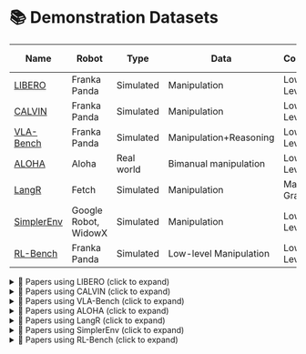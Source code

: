 # 📚 Demonstration Datasets

| Name | Robot | Type | Data | Control | Lang Cond. | Env |
|------|-------|------|------|---------|-------------|-----|
| [LIBERO](https://libero-project.github.io/) | Franka Panda | Simulated | Manipulation | Low-Level | ✅ | tabletop |
| [CALVIN](http://calvin.cs.uni-freiburg.de/) | Franka Panda | Simulated | Manipulation | Low-Level | ✅ | tabletop |
| [VLA-Bench](https://vlabench.github.io/) | Franka Panda | Simulated | Manipulation+Reasoning | Low-Level | ✅ | tabletop |
| [ALOHA](https://tonyzhaozh.github.io/aloha/) | Aloha | Real world | Bimanual manipulation | Low-Level | ❌ | mobile |
| [LangR](https://llm-rl.github.io/) | Fetch | Simulated | Manipulation | Magic-Grasp | ✅ | mobile |
| [SimplerEnv](https://simpler-env.github.io/) | Google Robot, WidowX | Simulated | Manipulation | Low-Level | ✅ | tabletop |
| [RL-Bench](https://sites.google.com/view/rlbench) | Franka Panda | Simulated | Low-level Manipulation | Low-Level | ✅ | tabletop |

<details>
<summary>📄 Papers using LIBERO (click to expand)</summary>

- [OpenVLA: An Open-Source Vision-Language-Action Model (Unknown, TBD)](https://arxiv.org/abs/2406.09246)
- [Fine-Tuning Vision-Language-Action Models: Optimizing Speed and Success (Unknown, TBD)](https://arxiv.org/abs/2502.19645)
- [FLOWER: Democratizing Generalist Robot Policies with Efficient Vision-Language-Action Flow Policies (Unknown, TBD)](https://arxiv.org/abs/2509.04996)
- [VLA-Adapter: An Effective Paradigm for Tiny-Scale Vision-Language-Action Model (Unknown, TBD)](https://arxiv.org/abs/2509.09372)
- [MolmoAct: Action Reasoning Models that can Reason in Space (Unknown, TBD)](https://arxiv.org/abs/2508.07917)
- [SmolVLA: A vision-language-action model for affordable and efficient robotics (Unknown, TBD)](https://arxiv.org/abs/2506.01844)
- [InSpire: Vision-Language-Action Models with Intrinsic Spatial Reasoning (Unknown, TBD)](https://arxiv.org/abs/2505.13888)
- [villa-X: Enhancing Latent Action Modeling in Vision-Language-Action Models (Unknown, TBD)](https://arxiv.org/abs/2507.23682)

</details>

<details>
<summary>📄 Papers using CALVIN (click to expand)</summary>

- [FLOWER: Democratizing Generalist Robot Policies with Efficient Vision-Language-Action Flow Policies (Unknown, TBD)](https://arxiv.org/abs/2509.04996)
- [VLA-Adapter: An Effective Paradigm for Tiny-Scale Vision-Language-Action Model (Unknown, TBD)](https://arxiv.org/abs/2509.09372)

</details>

<details>
<summary>📄 Papers using VLA-Bench (click to expand)</summary>

- [Open Paper (Unknown, TBD)](https://vlabench.github.io/)

</details>

<details>
<summary>📄 Papers using ALOHA (click to expand)</summary>

- [Learning Fine-Grained Bimanual Manipulation with Low-Cost Hardware (Unknown, TBD)](https://arxiv.org/abs/2304.13705)
- [Mobile ALOHA: Learning Bimanual Mobile Manipulation with Low-Cost Whole-Body Teleoperation (Unknown, TBD)](https://arxiv.org/abs/2401.02117)
- [FLOWER: Democratizing Generalist Robot Policies with Efficient Vision-Language-Action Flow Policies (Unknown, TBD)](https://arxiv.org/abs/2509.04996)

</details>

<details>
<summary>📄 Papers using LangR (click to expand)</summary>

- [From Multimodal LLMs to Generalist Embodied Agents: Methods and Lessons (Unknown, TBD)](https://arxiv.org/abs/2412.08442)

</details>

<details>
<summary>📄 Papers using SimplerEnv (click to expand)</summary>

- [CogACT: A Foundational Vision-Language-Action Model for Synergizing Cognition and Action in Robotic Manipulation (Unknown, TBD)](https://arxiv.org/abs/2411.19650)
- [FLOWER: Democratizing Generalist Robot Policies with Efficient Vision-Language-Action Flow Policies (Unknown, TBD)](https://arxiv.org/abs/2509.04996)
- [ReVLA: Reverting Visual Domain Limitation of Robotic Foundation Models (Unknown, TBD)](https://arxiv.org/abs/2409.15250)
- [villa-X: Enhancing Latent Action Modeling in Vision-Language-Action Models (Unknown, TBD)](https://arxiv.org/abs/2507.23682)

</details>

<details>
<summary>📄 Papers using RL-Bench (click to expand)</summary>

- [MoLe-VLA: Dynamic Layer-skipping Vision Language Action Model via Mixture-of-Layers for Efficient Robot Manipulation (Unknown, TBD)](https://arxiv.org/abs/2503.20384)

</details>
